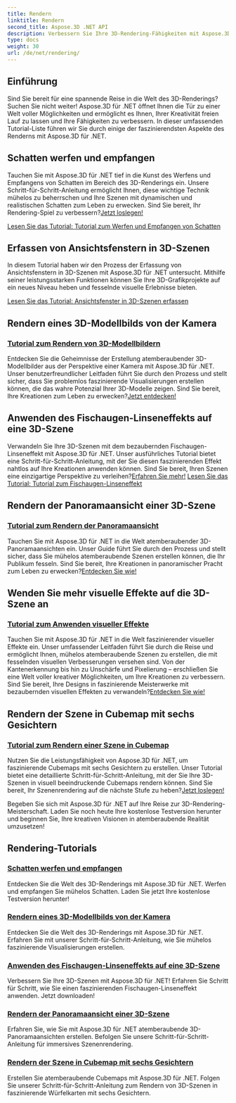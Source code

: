 ```yaml
---
title: Rendern
linktitle: Rendern
second_title: Aspose.3D .NET API
description: Verbessern Sie Ihre 3D-Rendering-Fähigkeiten mit Aspose.3D für .NET! Werfen Sie Schatten, erstellen Sie fesselnde Visualisierungen, wenden Sie Fischaugen-Linseneffekte an und vieles mehr.
type: docs
weight: 30
url: /de/net/rendering/
---
```

## Einführung

Sind Sie bereit für eine spannende Reise in die Welt des 3D-Renderings? Suchen Sie nicht weiter! Aspose.3D für .NET öffnet Ihnen die Tür zu einer Welt voller Möglichkeiten und ermöglicht es Ihnen, Ihrer Kreativität freien Lauf zu lassen und Ihre Fähigkeiten zu verbessern. In dieser umfassenden Tutorial-Liste führen wir Sie durch einige der faszinierendsten Aspekte des Renderns mit Aspose.3D für .NET.

## Schatten werfen und empfangen
 Tauchen Sie mit Aspose.3D für .NET tief in die Kunst des Werfens und Empfangens von Schatten im Bereich des 3D-Renderings ein. Unsere Schritt-für-Schritt-Anleitung ermöglicht Ihnen, diese wichtige Technik mühelos zu beherrschen und Ihre Szenen mit dynamischen und realistischen Schatten zum Leben zu erwecken. Sind Sie bereit, Ihr Rendering-Spiel zu verbessern?[Jetzt loslegen!](./cast-receive-shadows/)

[Lesen Sie das Tutorial: Tutorial zum Werfen und Empfangen von Schatten](./cast-receive-shadows/)


## Erfassen von Ansichtsfenstern in 3D-Szenen
In diesem Tutorial haben wir den Prozess der Erfassung von Ansichtsfenstern in 3D-Szenen mit Aspose.3D für .NET untersucht. Mithilfe seiner leistungsstarken Funktionen können Sie Ihre 3D-Grafikprojekte auf ein neues Niveau heben und fesselnde visuelle Erlebnisse bieten.

[Lesen Sie das Tutorial: Ansichtsfenster in 3D-Szenen erfassen](./capture-viewport/)


## Rendern eines 3D-Modellbilds von der Kamera
### [Tutorial zum Rendern von 3D-Modellbildern](./render-3d-model-image/)
 Entdecken Sie die Geheimnisse der Erstellung atemberaubender 3D-Modellbilder aus der Perspektive einer Kamera mit Aspose.3D für .NET. Unser benutzerfreundlicher Leitfaden führt Sie durch den Prozess und stellt sicher, dass Sie problemlos faszinierende Visualisierungen erstellen können, die das wahre Potenzial Ihrer 3D-Modelle zeigen. Sind Sie bereit, Ihre Kreationen zum Leben zu erwecken?[Jetzt entdecken!](./render-3d-model-image/)

## Anwenden des Fischaugen-Linseneffekts auf eine 3D-Szene
Verwandeln Sie Ihre 3D-Szenen mit dem bezaubernden Fischaugen-Linseneffekt mit Aspose.3D für .NET. Unser ausführliches Tutorial bietet eine Schritt-für-Schritt-Anleitung, mit der Sie diesen faszinierenden Effekt nahtlos auf Ihre Kreationen anwenden können. Sind Sie bereit, Ihren Szenen eine einzigartige Perspektive zu verleihen?[Erfahren Sie mehr!](./fisheye-lens-effect-3d-scene/)
[Lesen Sie das Tutorial: Tutorial zum Fischaugen-Linseneffekt](./fisheye-lens-effect-3d-scene/)

## Rendern der Panoramaansicht einer 3D-Szene
### [Tutorial zum Rendern der Panoramaansicht](./render-panorama-view/)
 Tauchen Sie mit Aspose.3D für .NET in die Welt atemberaubender 3D-Panoramaansichten ein. Unser Guide führt Sie durch den Prozess und stellt sicher, dass Sie mühelos atemberaubende Szenen erstellen können, die Ihr Publikum fesseln. Sind Sie bereit, Ihre Kreationen in panoramischer Pracht zum Leben zu erwecken?[Entdecken Sie wie!](./render-panorama-view/)

## Wenden Sie mehr visuelle Effekte auf die 3D-Szene an
### [Tutorial zum Anwenden visueller Effekte](./apply-visual-effects/)
Tauchen Sie mit Aspose.3D für .NET in die Welt faszinierender visueller Effekte ein. Unser umfassender Leitfaden führt Sie durch die Reise und ermöglicht Ihnen, mühelos atemberaubende Szenen zu erstellen, die mit fesselnden visuellen Verbesserungen versehen sind. Von der Kantenerkennung bis hin zu Unschärfe und Pixelierung – erschließen Sie eine Welt voller kreativer Möglichkeiten, um Ihre Kreationen zu verbessern. Sind Sie bereit, Ihre Designs in faszinierende Meisterwerke mit bezaubernden visuellen Effekten zu verwandeln?[Entdecken Sie wie!](./apply-visual-effects/)

## Rendern der Szene in Cubemap mit sechs Gesichtern
### [Tutorial zum Rendern einer Szene in Cubemap](./render-scene-cubemap/)
 Nutzen Sie die Leistungsfähigkeit von Aspose.3D für .NET, um faszinierende Cubemaps mit sechs Gesichtern zu erstellen. Unser Tutorial bietet eine detaillierte Schritt-für-Schritt-Anleitung, mit der Sie Ihre 3D-Szenen in visuell beeindruckende Cubemaps rendern können. Sind Sie bereit, Ihr Szenenrendering auf die nächste Stufe zu heben?[Jetzt loslegen!](./render-scene-cubemap/)

Begeben Sie sich mit Aspose.3D für .NET auf Ihre Reise zur 3D-Rendering-Meisterschaft. Laden Sie noch heute Ihre kostenlose Testversion herunter und beginnen Sie, Ihre kreativen Visionen in atemberaubende Realität umzusetzen!
## Rendering-Tutorials
### [Schatten werfen und empfangen](./cast-receive-shadows/)
Entdecken Sie die Welt des 3D-Renderings mit Aspose.3D für .NET. Werfen und empfangen Sie mühelos Schatten. Laden Sie jetzt Ihre kostenlose Testversion herunter!
### [Rendern eines 3D-Modellbilds von der Kamera](./render-3d-model-image/)
Entdecken Sie die Welt des 3D-Renderings mit Aspose.3D für .NET. Erfahren Sie mit unserer Schritt-für-Schritt-Anleitung, wie Sie mühelos faszinierende Visualisierungen erstellen.
### [Anwenden des Fischaugen-Linseneffekts auf eine 3D-Szene](./fisheye-lens-effect-3d-scene/)
Verbessern Sie Ihre 3D-Szenen mit Aspose.3D für .NET! Erfahren Sie Schritt für Schritt, wie Sie einen faszinierenden Fischaugen-Linseneffekt anwenden. Jetzt downloaden!
### [Rendern der Panoramaansicht einer 3D-Szene](./render-panorama-view/)
Erfahren Sie, wie Sie mit Aspose.3D für .NET atemberaubende 3D-Panoramaansichten erstellen. Befolgen Sie unsere Schritt-für-Schritt-Anleitung für immersives Szenenrendering.
### [Rendern der Szene in Cubemap mit sechs Gesichtern](./render-scene-cubemap/)
Erstellen Sie atemberaubende Cubemaps mit Aspose.3D für .NET. Folgen Sie unserer Schritt-für-Schritt-Anleitung zum Rendern von 3D-Szenen in faszinierende Würfelkarten mit sechs Gesichtern.